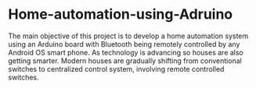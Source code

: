 # Home-automation-using-Adruino
The main objective of this project is to develop a home automation system using an Arduino board with Bluetooth being remotely controlled by any Android OS smart phone. As technology is advancing so houses are also getting smarter. Modern houses are gradually shifting from conventional switches to centralized control system, involving remote controlled switches.
